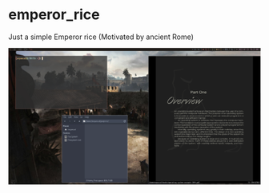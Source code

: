 # emperor_rice
Just a simple Emperor rice (Motivated by ancient Rome)

![alt text](https://github.com/Cryp70m4n/emperor_rice/blob/main/rice.png)


